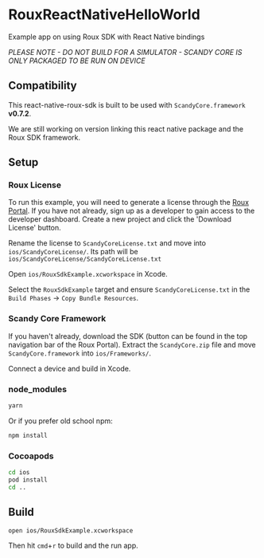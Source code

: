 # RouxReactNativeHelloWorld

Example app on using Roux SDK with React Native bindings

_PLEASE NOTE - DO NOT BUILD FOR A SIMULATOR - SCANDY CORE IS ONLY PACKAGED TO BE RUN ON DEVICE_

## Compatibility

This react-native-roux-sdk is built to be used with `ScandyCore.framework` **v0.7.2**.

We are still working on version linking this react native package and the Roux SDK framework.

## Setup

### Roux License

To run this example, you will need to generate a license through the [Roux Portal](http://roux.scandy.co). If you have not already, sign up as a developer to gain access to the developer dashboard. Create a new project and click the 'Download License' button.

Rename the license to `ScandyCoreLicense.txt` and move into `ios/ScandyCoreLicense/`. Its path will be `ios/ScandyCoreLicense/ScandyCoreLicense.txt`

Open `ios/RouxSdkExample.xcworkspace` in Xcode.

Select the `RouxSdkExample` target and ensure `ScandyCoreLicense.txt` in the `Build Phases` -> `Copy Bundle Resources`.

### Scandy Core Framework

If you haven't already, download the SDK (button can be found in the top navigation bar of the Roux Portal). Extract the `ScandyCore.zip` file and move `ScandyCore.framework` into `ios/Frameworks/`.

Connect a device and build in Xcode.

### node_modules

```sh
yarn
```

Or if you prefer old school npm:

```sh
npm install
```

### Cocoapods

```bash
cd ios
pod install
cd ..
```

## Build

```bash
open ios/RouxSdkExample.xcworkspace
```

Then hit `cmd`+`r` to build and the run app.
